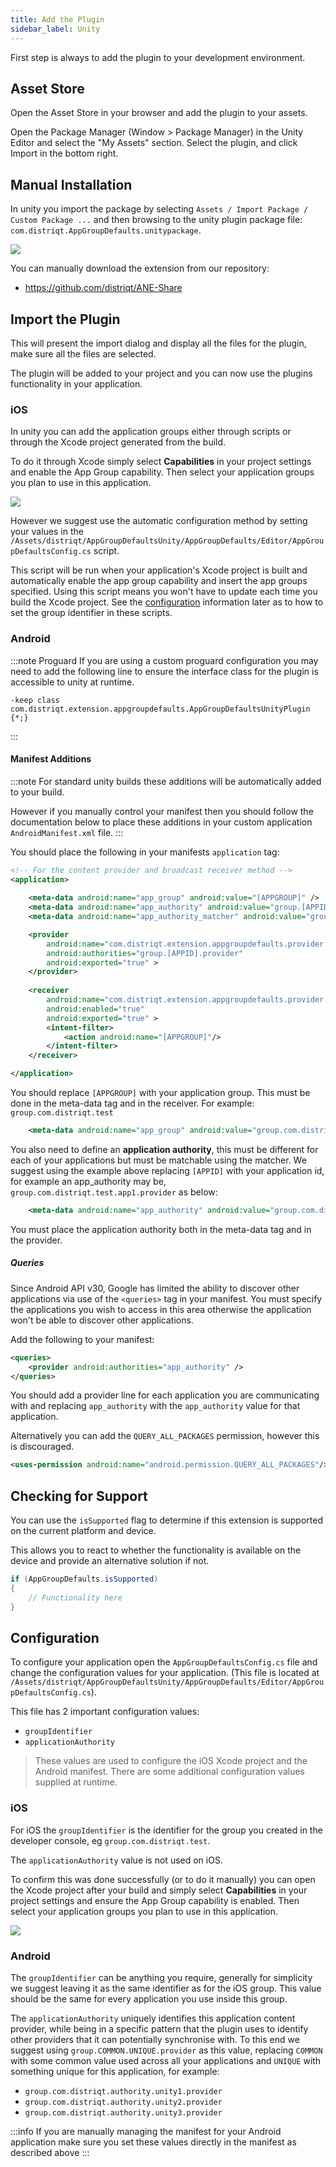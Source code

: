 ```yaml
---
title: Add the Plugin
sidebar_label: Unity
---
```


First step is always to add the plugin to your development environment. 


## Asset Store

Open the Asset Store in your browser and add the plugin to your assets.

Open the Package Manager (Window > Package Manager) in the Unity Editor and select the "My Assets" section. Select the plugin, and click Import in the bottom right.


## Manual Installation

In unity you import the package by selecting `Assets / Import Package / Custom Package ...` and then browsing to the unity plugin package file: `com.distriqt.AppGroupDefaults.unitypackage`.

![](images/unity-import-package.png)

You can manually download the extension from our repository:

- https://github.com/distriqt/ANE-Share



## Import the Plugin


This will present the import dialog and display all the files for the plugin, make sure all the files are selected.

The plugin will be added to your project and you can now use the plugins functionality in your application.


### iOS

In unity you can add the application groups either through scripts or through the Xcode project generated from the build.

To do it through Xcode simply select **Capabilities** in your project settings and enable the App Group capability. Then select your application groups you plan to use in this application. 

![](images/unity-xcode-capabilities.png)

However we suggest use the automatic configuration method by setting your values in the `/Assets/distriqt/AppGroupDefaultsUnity/AppGroupDefaults/Editor/AppGroupDefaultsConfig.cs` script.

This script will be run when your application's Xcode project is built and automatically enable the app group capability and insert the app groups specified. Using this script means you won't have to update each time you build the Xcode project. See the [configuration](#configuration) information later as to how to set the group identifier in these scripts.






### Android

:::note Proguard
If you are using a custom proguard configuration you may need to add the following line to ensure the interface class for the plugin is accessible to unity at runtime.

```
-keep class com.distriqt.extension.appgroupdefaults.AppGroupDefaultsUnityPlugin {*;}
```
:::


#### Manifest Additions 

:::note 
For standard unity builds these additions will be automatically added to your build. 

However if you manually control your manifest then you should follow the documentation below to place these additions in your custom application `AndroidManifest.xml` file. 
::: 

You should place the following in your manifests `application` tag:

```xml
<!-- For the content provider and broadcast receiver method -->
<application>
				
	<meta-data android:name="app_group" android:value="[APPGROUP]" />
	<meta-data android:name="app_authority" android:value="group.[APPID].provider" />
	<meta-data android:name="app_authority_matcher" android:value="group\\.(?:[a-z,1-9]{1,}\\.)*provider" />

	<provider
		android:name="com.distriqt.extension.appgroupdefaults.provider.SharedProvider"
		android:authorities="group.[APPID].provider"
		android:exported="true" >
	</provider>
		
	<receiver
		android:name="com.distriqt.extension.appgroupdefaults.provider.SharedContentChangedReceiver"
		android:enabled="true"
		android:exported="true" >
		<intent-filter>
			<action android:name="[APPGROUP]"/>
		</intent-filter>
	</receiver>

</application>
```


You should replace `[APPGROUP]` with your application group.
This must be done in the meta-data tag and in the receiver. 
For example: `group.com.distriqt.test`

```xml
	<meta-data android:name="app_group" android:value="group.com.distriqt.test" />
```


You also need to define an **application authority**, this must be different for
each of your applications but must be matchable using the matcher. We suggest using 
the example above replacing `[APPID]` with your application id, for example an app_authority 
may be, `group.com.distriqt.test.app1.provider` as below:

```xml
	<meta-data android:name="app_authority" android:value="group.com.distriqt.test.app1.provider" />
```

You must place the application authority both in the meta-data tag and in the provider.


##### Queries

Since Android API v30, Google has limited the ability to discover other applications via use of the `<queries>` tag in your manifest. You must specify the applications you wish to access in this area otherwise the application won't be able to discover other applications.

Add the following to your manifest:

```xml
<queries>
	<provider android:authorities="app_authority" />
</queries>
```

You should add a provider line for each application you are communicating with and replacing `app_authority` with the `app_authority` value for that application.

Alternatively you can add the `QUERY_ALL_PACKAGES` permission, however this is discouraged.

```xml
<uses-permission android:name="android.permission.QUERY_ALL_PACKAGES"/>
```



## Checking for Support

You can use the `isSupported` flag to determine if this extension is supported on the current platform and device.

This allows you to react to whether the functionality is available on the device and provide an alternative solution if not.


```csharp
if (AppGroupDefaults.isSupported)
{
	// Functionality here
}
```




## Configuration

To configure your application open the `AppGroupDefaultsConfig.cs` file and change the configuration values for your application. (This file is located at `/Assets/distriqt/AppGroupDefaultsUnity/AppGroupDefaults/Editor/AppGroupDefaultsConfig.cs`).

This file has 2 important configuration values:

- `groupIdentifier`
- `applicationAuthority`

>
> These values are used to configure the iOS Xcode project and the Android manifest. There are some additional configuration values supplied at runtime.
>

### iOS  

For iOS the `groupIdentifier` is the identifier for the group you created in the developer console, eg `group.com.distriqt.test`. 

The `applicationAuthority` value is not used on iOS.

To confirm this was done successfully (or to do it manually) you can open the Xcode project after your build and simply select **Capabilities** in your project settings and ensure the App Group capability is enabled. Then select your application groups you plan to use in this application. 

![](images/unity-xcode-capabilities.png)


### Android

The `groupIdentifier` can be anything you require, generally for simplicity we suggest leaving it as the same identifier as for the iOS group. This value should be the same for every application you use inside this group.

The `applicationAuthority` uniquely identifies this application content provider, while being in a specific pattern that the plugin uses to identify other providers that it can potentially synchronise with. To this end we suggest using `group.COMMON.UNIQUE.provider` as this value, replacing `COMMON` with some common value used across all your applications and `UNIQUE` with something unique for this application, for example:

- `group.com.distriqt.authority.unity1.provider`
- `group.com.distriqt.authority.unity2.provider`
- `group.com.distriqt.authority.unity3.provider`

:::info
If you are manually managing the manifest for your Android application make sure you set these values directly in the manifest as described above
:::


